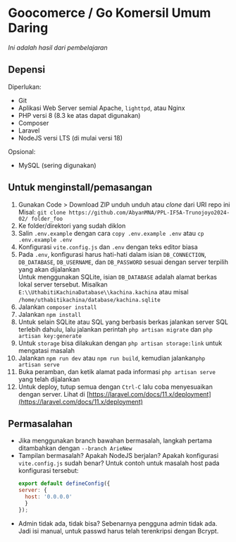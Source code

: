 # Goocomerce / Go Komersil Umum Daring
_Ini adalah hasil dari pembelajaran_

## Depensi
Diperlukan:
- Git
- Aplikasi Web Server semial Apache, `lighttpd`, atau Nginx
- PHP versi 8 (8.3 ke atas dapat digunakan)
- Composer
- Laravel
- NodeJS versi LTS (di mulai versi 18)

Opsional:
- MySQL (sering digunakan)

## Untuk menginstall/pemasangan
1. Gunakan Code > Download ZIP unduh unduh atau _clone_ dari URI repo ini<br/>
   Misal: `git clone https://github.com/AbyanMNA/PPL-IF5A-Trunojoyo2024-02/ folder_foo`
3. Ke folder/direktori yang sudah diklon
4. Salin `.env.example` dengan cara `copy .env.example .env` atau `cp .env.example .env`
5. Konfigurasi `vite.config.js` dan `.env` dengan teks editor biasa
6. Pada `.env`, konfigurasi harus hati-hati dalam isian `DB_CONNECTION`, `DB_DATABASE`, `DB_USERNAME`, dan `DB_PASSWORD` sesuai dengan server terpilih yang akan dijalankan<br/>
   Untuk menggunakan SQLite, isian `DB_DATABASE` adalah alamat berkas lokal server tersebut. Misalkan `E:\\UthabitiKachinaDatabase\\kachina.kachina` atau misal `/home/uthabitikachina/database/kachina.sqlite`
8. Jalankan `composer install`
9. Jalankan `npm install`
10. Untuk selain SQLite atau SQL yang berbasis berkas jalankan server SQL terlebih dahulu, lalu jalankan perintah `php artisan migrate` dan `php artisan key:generate`
11. Untuk `storage` bisa dilakukan dengan `php artisan storage:link` untuk mengatasi masalah
12. Jalankan `npm run dev` atau `npm run build`, kemudian jalankan`php artisan serve`
13. Buka peramban, dan ketik alamat pada informasi `php artisan serve` yang telah dijalankan
14. Untuk deploy, tutup semua dengan `Ctrl-C` lalu coba menyesuaikan dengan server. Lihat di [https://laravel.com/docs/11.x/deployment](https://laravel.com/docs/11.x/deployment)

## Permasalahan
- Jika menggunakan branch bawahan bermasalah, langkah pertama ditambahkan dengan `--branch ArieNew`
- Tampilan bermasalah? Apakah NodeJS berjalan? Apakah konfigurasi `vite.config.js` sudah benar? Untuk contoh untuk masalah host pada konfigurasi tersebut:<br/>
  ```js
  export default defineConfig({
  server: {
    host: '0.0.0.0'
    }
  });
  ```
- Admin tidak ada, tidak bisa? Sebenarnya pengguna admin tidak ada. Jadi isi manual, untuk passwd harus telah terenkripsi dengan Bcrypt.
